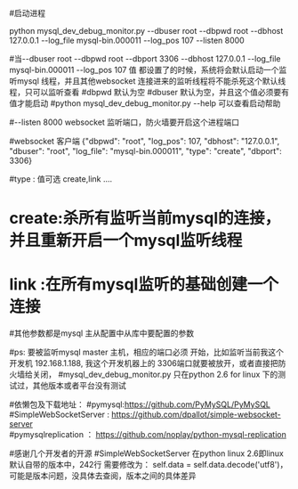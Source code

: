 #启动进程

python mysql_dev_debug_monitor.py --dbuser root --dbpwd root --dbhost 127.0.0.1 --log_file mysql-bin.000011 --log_pos 107 --listen 8000

#当--dbuser root --dbpwd root --dbport 3306 --dbhost 127.0.0.1 --log_file mysql-bin.000011 --log_pos 107 值 都设置了的时候，系统将会默认启动一个监听mysql 线程，并且其他websocket 连接进来的监听线程将不能杀死这个默认线程，只可以监听查看
#dbpwd 默认为空
#dbuser 默认为空，并且这个值必须要有值才能启动
#python mysql_dev_debug_monitor.py --help 可以查看启动帮助

#--listen 8000  websocket 监听端口，防火墙要开启这个进程端口


#websocket 客户端 {"dbpwd": "root", "log_pos": 107, "dbhost": "127.0.0.1", "dbuser": "root", "log_file": "mysql-bin.000011", "type": "create", "dbport": 3306}

#type : 值可选 create,link ....
#		create:杀所有监听当前mysql的连接，并且重新开启一个mysql监听线程
#		link  :在所有mysql监听的基础创建一个连接
#其他参数都是mysql 主从配置中从库中要配置的参数

#ps: 要被监听mysql master 主机，相应的端口必须 开始，比如监听当前我这个开发机 192.168.1.188, 我这个开发机器上的 3306端口就要被放开，或者直接把防火墙给关闭，
#mysql_dev_debug_monitor.py 只在python 2.6 for linux 下的测试过，其他版本或者平台没有测试

#依懒包及下载地址：
#pymysql:https://github.com/PyMySQL/PyMySQL
#SimpleWebSocketServer : https://github.com/dpallot/simple-websocket-server   
#pymysqlreplication ： https://github.com/noplay/python-mysql-replication


#感谢几个开发者的开源
#SimpleWebSocketServer 在python linux 2.6即linux默认自带的版本中，242行 需要修改为： self.data = self.data.decode('utf8')，可能是版本问题，没具体去查阅，版本之间的具体差异

